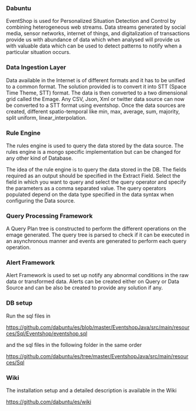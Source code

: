 ### Dabuntu
EventShop is used for Personalized Situation Detection and Control by combining heterogeneous web streams. Data streams generated by social media, sensor networks, internet of things, and digitalization of transactions provide us with abundance of data which when analysed will provide us with valuable data which can be used to detect patterns to notify when a particular situation occurs.

### Data Ingestion Layer
Data available in the Internet is of different formats and it has to be unified to a common format. The solution provided is to convert it into STT (Space Time Theme, STT) format. 
The data is then converted to a two dimensional grid called the Emage.
Any CSV, Json, Xml or twitter data source can now be converted to a STT format using eventshop.
Once the data sources are created, different spatio-temporal like min, max, average, sum, majority, split uniform, linear_interpolation. 

### Rule Engine
The rules engine is used to query the data stored by the data source. The rules engine is a mongo specific implementation but can be changed for any other kind of Database.

The idea of the rule engine is to query the data stored in the DB. The fields required as an output should be specified in the Extract Field.
Select the field in which you want to query and select the query operator and specify the parameters as a comma separated value.
The query operators populated depend on the data type specified in the data syntax when configuring the Data source.

### Query Processing Framework
A Query Plan tree is constructed to perform the different operations on the emage generated. The query tree is parsed to check if it can be executed in an asynchronous manner and events are generated to perform each query operation. 

### Alert Framework
Alert Framework is used to set up notify any abnormal conditions in the raw data or transformed data. Alerts can be created either on Query or Data Source and can be also be created to provide any solution if any.

### DB setup

Run the sql files in 

https://github.com/dabuntu/es/blob/master/EventshopJava/src/main/resources/Sql/Eventshop/eventshop.sql

and the sql files in the following folder in the same order

https://github.com/dabuntu/es/tree/master/EventshopJava/src/main/resources/Sql

### Wiki

The installation setup and a detailed description is available in the Wiki

https://github.com/dabuntu/es/wiki
